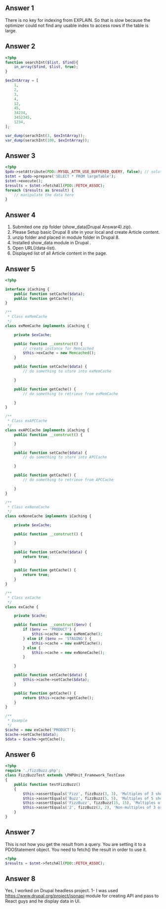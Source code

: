 ## Answer 1
There is no key for indexing from EXPLAIN.
So that is slow because the optimizer could not find any usable index to access rows if the table is large.


## Answer 2
```php
<?php
function searchInt($list, $find){
    in_array($find, $list, true);
}

$exIntArray = [
    1,
    2,
    3,
    4,
    12,
    45,
    34234,
    3452345,
    1234,
];

var_dump(serachInt(3, $exIntArray));
var_dump(serachInt(100, $exIntArray));
```

## Answer 3
```php
<?php
$pdo->setAttribute(PDO::MYSQL_ATTR_USE_BUFFERED_QUERY, false); // solution
$stmt = $pdo->prepare('SELECT * FROM largeTable');
$stmt->execute();
$results = $stmt->fetchAll(PDO::FETCH_ASSOC);
foreach ($results as $result) {
    // manipulate the data here
}
```
## Answer 4
1. Submited one zip folder (show_data(Drupal Answar4).zip).
2. Please Setup basic Drupal 8 site in your local and create Article content.
3. unzip folder and placed in module folder in Drupal 8.
4. Installed show_data module in Drupal . 
5. Open URL(<BasePath>/data-list).
6. Displayed list of all Article content in the page. 


## Answer 5

```php
<?php

interface iCaching {
    public function setCache($data);
    public function getCache();
}

/**
 * Class exMemCache
 */
class exMemCache implements iCaching {

    private $exCache;

    public function __construct() {
        // create instance for Memcached
        $this->exCache = new Memcached();
    }

    public function setCache($data) {
        // do something to store into exMemCache

    }

    public function getCache() {
        // do something to retrieve from exMemCache

    }
}

/**
 * Class exAPCCache
 */
class exAPCCache implements iCaching {
    public function __construct() {

    }

    public function setCache($data) {
        // do something to store into APCCache

    }

    public function getCache() {
        // do something to retrieve from APCCache

    }
}

/**
 * Class exNoneCache
 */
class exNoneCache implements iCaching {

    private $exCache;

    public function __construct() {

    }

    public function setCache($data) {
        return true;
    }

    public function getCache() {
        return true;
    }
}

/**
 * Class exCache
 */
class exCache {

    private $cache;

    public function __construct($env) {
        if ($env == 'PRODUCT') {
            $this->cache = new exMemCache();
        } else if ($env == 'STAGING') {
            $this->cache = new exAPCCache();
        } else {
            $this->cache = new exNoneCache();
        }

    }

    public function setCache($data) {
        $this->cache->setCache($data);
    }

    public function getCache() {
        return $this->cache->getCache();
    }
}

/**
 * Example
 */
$cache = new exCache('PRODUCT');
$cache->setCache($data);
$data = $cache->getCache();
```

## Answer 6
```php
<?php
require './fizzBuzz.php';
class FizzBuzzTest extends \PHPUnit_Framework_TestCase
{
    public function testFizzBuzz()
    {
        $this->assertEquals('Fizz', fizzBuzz(3, 3), 'Multiples of 3 should return Fizz');
        $this->assertEquals('Buzz', fizzBuzz(5, 5), 'Multiples of 5 should return Buzz');
        $this->assertEquals('FizzBuzz', fizzBuzz(15, 15), 'Multiples of 3 and 5 should return FizzBuzz');
        $this->assertEquals('2', fizzBuzz(2, 2), 'Non-multiples of 3 or 5 should return input');
    }
}
```

## Answer 7

This is not how you get the result from a query. You are setting it to a PDOStatement object. You need to fetch() the result in order to use it.
```php
<?php
$results = $stmt->fetchAll(PDO::FETCH_ASSOC);
```
## Answer 8

Yes, I worked on Drupal headless project.
1- I was used https://www.drupal.org/project/jsonapi module for creating API and pass to React guys and he display data in UI.
